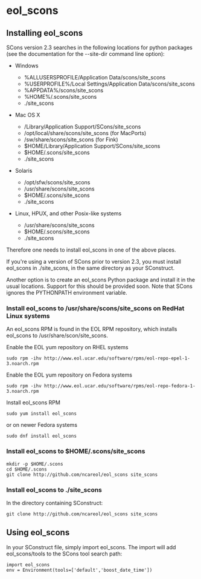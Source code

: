 # eol_scons

## Installing eol_scons

SCons version 2.3 searches in the following locations for python packages (see the documentation for the --site-dir command line option):

* Windows
   * %ALLUSERSPROFILE/Application Data/scons/site_scons
   * %USERPROFILE%/Local Settings/Application Data/scons/site_scons
   * %APPDATA%/scons/site_scons
   * %HOME%/.scons/site_scons
   * ./site_scons

* Mac OS X
   * /Library/Application Support/SCons/site_scons
   * /opt/local/share/scons/site_scons (for MacPorts)
   * /sw/share/scons/site_scons (for Fink)
   * $HOME/Library/Application Support/SCons/site_scons
   * $HOME/.scons/site_scons
   * ./site_scons

* Solaris
   * /opt/sfw/scons/site_scons
   * /usr/share/scons/site_scons
   * $HOME/.scons/site_scons
   * ./site_scons

* Linux, HPUX, and other Posix-like systems
   * /usr/share/scons/site_scons
   * $HOME/.scons/site_scons
   * ./site_scons

Therefore one needs to install eol_scons in one of the above places.

If you're using a version of SCons prior to version 2.3, you must install eol_scons in ./site_scons, in the same directory as your SConstruct.

Another option is to create an eol_scons Python package and install it in the usual locations. Support for this should be provided soon. Note that SCons ignores the PYTHONPATH environment variable.

### Install eol_scons to /usr/share/scons/site_scons on RedHat Linux systems
An eol_scons RPM is found in the EOL RPM repository, which installs eol_scons to /usr/share/scon/site_scons.

Enable the EOL yum repository on RHEL systems

    sudo rpm -ihv http://www.eol.ucar.edu/software/rpms/eol-repo-epel-1-3.noarch.rpm
  
Enable the EOL yum repository on Fedora systems

    sudo rpm -ihv http://www.eol.ucar.edu/software/rpms/eol-repo-fedora-1-3.noarch.rpm

Install eol_scons RPM

    sudo yum install eol_scons
or on newer Fedora systems

    sudo dnf install eol_scons
 
### Install eol_scons to $HOME/.scons/site_scons

    mkdir -p $HOME/.scons
    cd $HOME/.scons
    git clone http://github.com/ncareol/eol_scons site_scons

### Install eol_scons to ./site_scons
In the directory containing SConstruct:

    git clone http://github.com/ncareol/eol_scons site_scons


## Using eol_scons
In your SConstruct file, simply import eol_scons. The import will add eol_scons/tools to the SCons tool search path:

    import eol_scons
    env = Environment(tools=['default','boost_date_time'])

